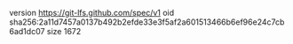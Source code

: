 version https://git-lfs.github.com/spec/v1
oid sha256:2a11d7457a0137b492b2efde33e3f5af2a601513466b6ef96e24c7cb6ad1dc07
size 1672
